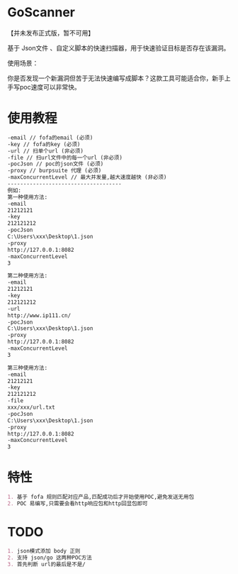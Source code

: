 # GoScanner 

【并未发布正式版，暂不可用】

基于 Json文件 、自定义脚本的快速扫描器，用于快速验证目标是否存在该漏洞。

使用场景：

你是否发现一个新漏洞但苦于无法快速编写成脚本？这款工具可能适合你，新手上手写poc速度可以非常快。



# 使用教程

```md
-email // fofa的email (必须)
-key // fofa的key (必须)
-url // 扫单个url (非必须)
-file // 扫url文件中的每一个url (非必须)
-pocJson // poc的json文件 (必须)
-proxy // burpsuite 代理 (必须)
-maxConcurrentLevel // 最大并发量,越大速度越快 (非必须)
------------------------------------
例如:
第一种使用方法:
-email
21212121
-key
212121212
-pocJson
C:\Users\xxx\Desktop\1.json
-proxy
http://127.0.0.1:8082
-maxConcurrentLevel
3

第二种使用方法:
-email
21212121
-key
212121212
-url
http://www.ip111.cn/
-pocJson
C:\Users\xxx\Desktop\1.json
-proxy
http://127.0.0.1:8082
-maxConcurrentLevel
3

第三种使用方法:
-email
21212121
-key
212121212
-file
xxx/xxx/url.txt
-pocJson
C:\Users\xxx\Desktop\1.json
-proxy
http://127.0.0.1:8082
-maxConcurrentLevel
3
```



# 特性

```md
1. 基于 fofa 规则匹配对应产品,匹配成功后才开始使用POC,避免发送无用包
2. POC 易编写,只需要会看http响应包和http回显包即可
```



# TODO

```md
1. json模式添加 body 正则
2. 支持 json/go 这两种POC方法
3. 首先判断 url的最后是不是/
```

